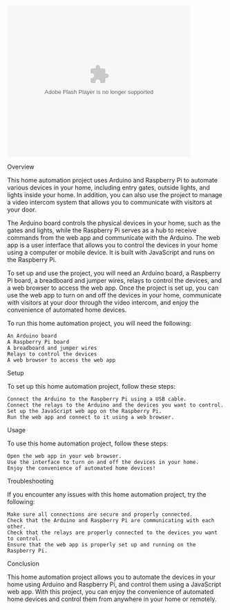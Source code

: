 <object width="425" height="350">
  <param name="movie" value="https://www.youtube.com/watch?v=AHB3sx7JY-A" />
  <param name="wmode" value="transparent" />
  <embed src="https://www.youtube.com/watch?v=AHB3sx7JY-A"
         type="application/x-shockwave-flash"
         wmode="transparent" width="425" height="350" />
</object>



Overview

This home automation project uses Arduino and Raspberry Pi to automate various devices in your home, including entry gates, outside lights, and lights inside your home. In addition, you can also use the project to manage a video intercom system that allows you to communicate with visitors at your door.

The Arduino board controls the physical devices in your home, such as the gates and lights, while the Raspberry Pi serves as a hub to receive commands from the web app and communicate with the Arduino. The web app is a user interface that allows you to control the devices in your home using a computer or mobile device. It is built with JavaScript and runs on the Raspberry Pi.

To set up and use the project, you will need an Arduino board, a Raspberry Pi board, a breadboard and jumper wires, relays to control the devices, and a web browser to access the web app. Once the project is set up, you can use the web app to turn on and off the devices in your home, communicate with visitors at your door through the video intercom, and enjoy the convenience of automated home devices.

To run this home automation project, you will need the following:

    An Arduino board
    A Raspberry Pi board
    A breadboard and jumper wires
    Relays to control the devices
    A web browser to access the web app

Setup

To set up this home automation project, follow these steps:

    Connect the Arduino to the Raspberry Pi using a USB cable.
    Connect the relays to the Arduino and the devices you want to control.
    Set up the JavaScript web app on the Raspberry Pi.
    Run the web app and connect to it using a web browser.

Usage

To use this home automation project, follow these steps:

    Open the web app in your web browser.
    Use the interface to turn on and off the devices in your home.
    Enjoy the convenience of automated home devices!

Troubleshooting

If you encounter any issues with this home automation project, try the following:

    Make sure all connections are secure and properly connected.
    Check that the Arduino and Raspberry Pi are communicating with each other.
    Check that the relays are properly connected to the devices you want to control.
    Ensure that the web app is properly set up and running on the Raspberry Pi.

Conclusion

This home automation project allows you to automate the devices in your home using Arduino and Raspberry Pi, and control them using a JavaScript web app. With this project, you can enjoy the convenience of automated home devices and control them from anywhere in your home or remotely.
